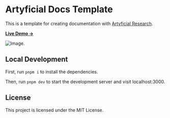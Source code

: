 # Artyficial Docs Template 

This is a template for creating documentation with [Artyficial Research](https://research.artyficiallabs.com/).

[**Live Demo →**](https://research.artyficiallabs.com/)

![Image](/intro-header.png).

## Local Development

First, run `pnpm i` to install the dependencies.

Then, run `pnpm dev` to start the development server and visit localhost:3000.

## License

This project is licensed under the MIT License.
